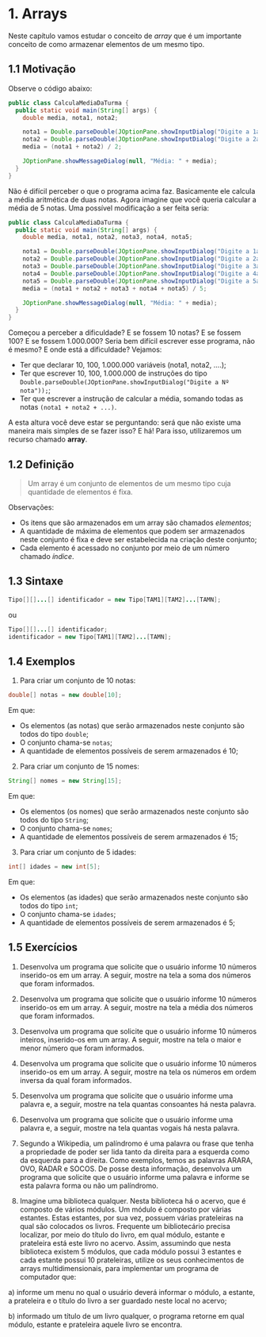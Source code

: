 # 1. Arrays

Neste capítulo vamos estudar o conceito de *array* que é um importante conceito
de como armazenar elementos de um mesmo tipo.


## 1.1 Motivação

Observe o código abaixo:

```java
public class CalculaMediaDaTurma {
  public static void main(String[] args) {
    double media, nota1, nota2;

    nota1 = Double.parseDouble(JOptionPane.showInputDialog("Digite a 1a nota"));
    nota2 = Double.parseDouble(JOptionPane.showInputDialog("Digite a 2a nota"));
    media = (nota1 + nota2) / 2;

    JOptionPane.showMessageDialog(null, "Média: " + media);
  }
}
```
Não é difícil perceber o que o programa acima faz. Basicamente ele calcula a
média aritmética de duas notas. Agora imagine que você queria calcular a média
de 5 notas. Uma possível modificação a ser feita seria:

```java
public class CalculaMediaDaTurma {
  public static void main(String[] args) {
    double media, nota1, nota2, nota3, nota4, nota5;

    nota1 = Double.parseDouble(JOptionPane.showInputDialog("Digite a 1a nota"));
    nota2 = Double.parseDouble(JOptionPane.showInputDialog("Digite a 2a nota"));
    nota3 = Double.parseDouble(JOptionPane.showInputDialog("Digite a 3a nota"));
    nota4 = Double.parseDouble(JOptionPane.showInputDialog("Digite a 4a nota"));
    nota5 = Double.parseDouble(JOptionPane.showInputDialog("Digite a 5a nota"));
    media = (nota1 + nota2 + nota3 + nota4 + nota5) / 5;

    JOptionPane.showMessageDialog(null, "Média: " + media);
  }
}
```
Começou a perceber a dificuldade? E se fossem 10 notas? E se fossem 100? E se
fossem 1.000.000? Seria bem difícil escrever esse programa, não é mesmo? E onde
está a dificuldade? Vejamos:

* Ter que declarar 10, 100, 1.000.000 variáveis (nota1, nota2, ....);
* Ter que escrever 10, 100, 1.000.000 de instruções do tipo `Double.parseDouble(JOptionPane.showInputDialog("Digite a Nº nota"));`;
* Ter que escrever a instrução de calcular a média, somando todas as notas
`(nota1 + nota2 + ...)`.

A esta altura você deve estar se perguntando: será que não existe uma maneira
mais simples de se fazer isso? E há! Para isso, utilizaremos um recurso chamado
**array**.


## 1.2 Definição

> Um array é um conjunto de elementos de um mesmo tipo cuja quantidade de
elementos é fixa.

Observações:

* Os itens que são armazenados em um array são chamados *elementos*;
* A quantidade de máxima de elementos que podem ser armazenados neste conjunto
é fixa e deve ser estabelecida na criação deste conjunto;
* Cada elemento é acessado no conjunto por meio de um número chamado *índice*.


## 1.3 Sintaxe

```java
Tipo[][]...[] identificador = new Tipo[TAM1][TAM2]...[TAMN];
```

ou

```java
Tipo[][]...[] identificador;
identificador = new Tipo[TAM1][TAM2]...[TAMN];
```

## 1.4 Exemplos

1. Para criar um conjunto de 10 notas:

```java
double[] notas = new double[10];
```
Em que:

* Os elementos (as notas) que serão armazenados neste conjunto são todos do
tipo `double`;
* O conjunto chama-se `notas`;
* A quantidade de elementos possíveis de serem armazenados é 10;


2. Para criar um conjunto de 15 nomes:

```java
String[] nomes = new String[15];
```
Em que:

* Os elementos (os nomes) que serão armazenados neste conjunto são todos do
tipo `String`;
* O conjunto chama-se `nomes`;
* A quantidade de elementos possíveis de serem armazenados é 15;


3. Para criar um conjunto de 5 idades:

```java
int[] idades = new int[5];
```
Em que:

* Os elementos (as idades) que serão armazenados neste conjunto são todos do
tipo `int`;
* O conjunto chama-se `idades`;
* A quantidade de elementos possíveis de serem armazenados é 5;


## 1.5 Exercícios

1. Desenvolva um programa que solicite que o usuário informe 10 números
inserido-os em um array. A seguir, mostre na tela a soma dos números que foram
informados.

2. Desenvolva um programa que solicite que o usuário informe 10 números
inserido-os em um array. A seguir, mostre na tela a média dos números que foram
informados.

3. Desenvolva um programa que solicite que o usuário informe 10 números
inteiros, inserido-os em um array. A seguir, mostre na tela o maior e menor
número que foram informados.

4. Desenvolva um programa que solicite que o usuário informe 10 números
inserido-os em um array. A seguir, mostre na tela os números em ordem inversa da
qual foram informados.

5. Desenvolva um programa que solicite que o usuário informe uma palavra e, a
seguir, mostre na tela quantas consoantes há nesta palavra.

6. Desenvolva um programa que solicite que o usuário informe uma palavra e, a
seguir, mostre na tela quantas vogais há nesta palavra.

7. Segundo a Wikipedia, um palíndromo é uma palavra ou frase que tenha a
propriedade de poder ser lida tanto da direita para a esquerda como da esquerda
para a direita. Como exemplos, temos as palavras ARARA, OVO, RADAR e SOCOS. De
posse desta informação, desenvolva um programa que solicite que o usuário
informe uma palavra e informe se esta palavra forma ou não um palíndromo.

8. Imagine uma biblioteca qualquer. Nesta biblioteca há o acervo, que é composto
de vários módulos. Um módulo é composto por várias estantes. Estas estantes, por
sua vez, possuem várias prateleiras na qual são colocados os livros. Frequente
um bibliotecário precisa localizar, por meio do título do livro, em qual módulo,
estante e prateleira está este livro no acervo. Assim, assumindo que nesta
biblioteca existem 5 módulos, que cada módulo possui 3 estantes e cada estante
possui 10 prateleiras, utilize os seus conhecimentos de arrays
multidimensionais, para implementar um programa de computador que:

a) informe um menu no qual o usuário deverá informar o módulo, a estante, a
prateleira e o título do livro a ser guardado neste local no acervo;

b) informado um título de um livro qualquer, o programa retorne em qual módulo,
estante e prateleira aquele livro se encontra.

